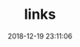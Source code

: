 ---
layout: links
title: links
date: 2018-12-19 23:11:06
keywords: 友人帐
description: 
comments: true
photos: https://cdn.jsdelivr.net/gh/honjun/cdn@1.4/img/banner/links.jpg
links:
  - group: 个人项目
    desc: 充分说明这家伙是条咸鱼 < (￣︶￣)>
    items:
    - url: https://shino.cc/fgvf
      img: https://cloud.moezx.cc/Picture/svg/landscape/fields.svg
      name: Google
      desc: Google 镜像
    - url: https://shino.cc/fgvf
      img: https://cloud.moezx.cc/Picture/svg/landscape/fields.svg
      name: Google
      desc: Google 镜像
  - group: 小伙伴们
    desc: 欢迎交换友链 ꉂ(ˊᗜˋ)
    items:
    - url: https://www.bytecho.net
      img: https://images.bytecho.net/images/2020/08/09/56972305f50a7a64e63da34751242f6b.png
      name: 原肥柴之家
      desc: 丰富想象力，激发创造力。
    - url: https://shino.cc/fgvf
      img: https://meleteur.com/wp-content/uploads/2017/04/cropped-%E7%B4%A0%E6%9D%90-3.jpg
      name: 冥爻
      desc: 主页=>https://meleteur.com/
    - url: https://www.404creater.cn
      img: https://www.404creater.cn/wp-content/uploads/2020/06/% E5% A4% B4% E5%83%8F.jpeg
      name: Joinis Blog
      desc: Learning & Coding
    - url: https://www.coollee.cn/
      img: https://www.coollee.cn/ico.jpg
      name: 清风博客
      desc: 学着改变自己，在折腾和分享中前进
    - url: https://zkpeace.com
      img: https://img-1253324855.cos.ap-chengdu.myqcloud.com/myweb/public/avatar.jpg
      name: zkpeace
      desc: 欢迎光临
---